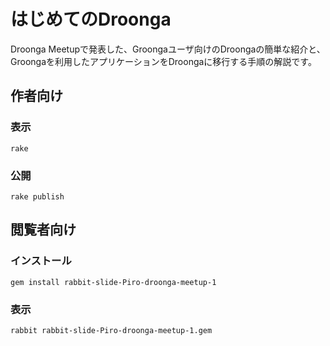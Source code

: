 # はじめてのDroonga

Droonga Meetupで発表した、Groongaユーザ向けのDroongaの簡単な紹介と、Groongaを利用したアプリケーションをDroongaに移行する手順の解説です。

## 作者向け

### 表示

    rake

### 公開

    rake publish

## 閲覧者向け

### インストール

    gem install rabbit-slide-Piro-droonga-meetup-1

### 表示

    rabbit rabbit-slide-Piro-droonga-meetup-1.gem

